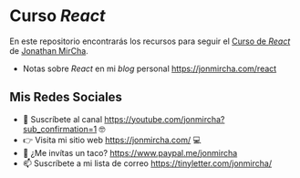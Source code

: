 # Curso _React_

En este repositorio encontrarás los recursos para seguir el [Curso de _React_](https://www.youtube.com/playlist?list=PLvq-jIkSeTUZ5XcUw8fJPTBKEHEKPMTKk) de [Jonathan MirCha](https://jonmircha.com/).

- Notas sobre _React_ en mi _blog_ personal https://jonmircha.com/react

## Mis Redes Sociales

- 🔔 Suscríbete al canal https://youtube.com/jonmircha?sub_confirmation=1 🤓
- 👉 Visita mi sitio web https://jonmircha.com/ 💻
- 🌮 ¿Me invítas un taco? https://www.paypal.me/jonmircha
- 📫 Suscríbete a mi lista de correo https://tinyletter.com/jonmircha/
